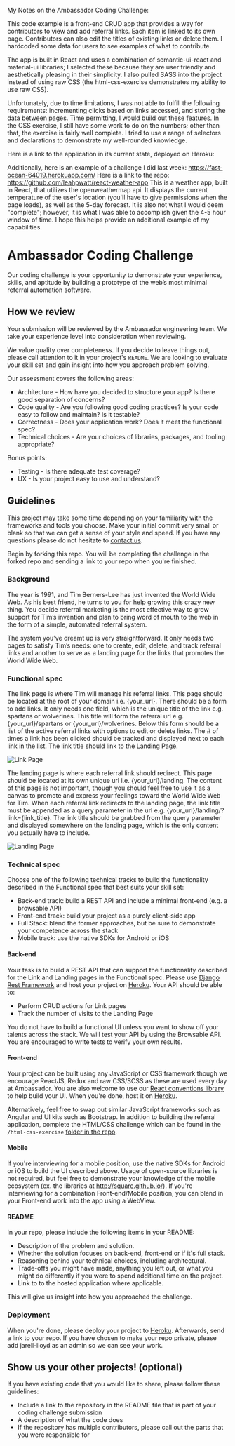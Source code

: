 My Notes on the Ambassador Coding Challenge:

This code example is a front-end CRUD app that provides a way for contributors to view and add referral links. Each item is linked to its own page. Contributors can also edit the titles of existing links or delete them. I hardcoded some data for users to see examples of what to contribute.

The app is built in React and uses a combination of semantic-ui-react and material-ui libraries; I selected these because they are user friendly and aesthetically pleasing in their simplicity. I also pulled SASS into the project instead of using raw CSS (the html-css-exercise demonstrates my ability to use raw CSS).

Unfortunately, due to time limitations, I was not able to fulfill the following requirements: incrementing clicks based on links accessed, and storing the data between pages. Time permitting, I would build out these features. In the CSS exercise, I still have some work to do on the numbers; other than that, the exercise is fairly well complete. I tried to use a range of selectors and declarations to demonstrate my well-rounded knowledge.

Here is a link to the application in its current state, deployed on Heroku: 

Additionally, here is an example of a challenge I did last week: https://fast-ocean-64019.herokuapp.com/
Here is a link to the repo: https://github.com/leahpwatt/react-weather-app
This is a weather app, built in React, that utilizes the openweathermap api. It displays the current temperature of the user's location (you'll have to give permissions when the page loads), as well as the 5-day forecast. It is also not what I would deem "complete"; however, it is what I was able to accomplish given the 4-5 hour window of time. I hope this helps provide an additional example of my capabilities.


# Ambassador Coding Challenge

Our coding challenge is your opportunity to demonstrate your experience, skills, and aptitude by building a prototype of the web’s most minimal referral automation software.

## How we review

Your submission will be reviewed by the Ambassador engineering team. We take your experience level into consideration when reviewing.

We value quality over completeness. If you decide to leave things out, please call attention to it in your project's `README`. We are looking to evaluate your skill set and gain insight into how you approach problem solving.

Our assessment covers the following areas:

-	Architecture - How have you decided to structure your app? Is there good separation of concerns?
-	Code quality - Are you following good coding practices? Is your code easy to follow and maintain? Is it testable?
-	Correctness - Does your application work? Does it meet the functional spec?
-	Technical choices - Are your choices of libraries, packages, and tooling appropriate?

Bonus points:

-	Testing - Is there adequate test coverage?
-	UX - Is your project easy to use and understand?

## Guidelines

This project may take some time depending on your familiarity with the frameworks and tools you choose. Make your initial commit very small or blank so that we can get a sense of your style and speed. If you have any questions please do not hesitate to [contact us](eng-challenge@getambassador.com).

Begin by forking this repo. You will be completing the challenge in the forked repo and sending a link to your repo when you're finished.

### Background

The year is 1991, and Tim Berners-Lee has just invented the World Wide Web. As his best friend, he turns to you for help growing this crazy new thing. You decide referral marketing is the most effective way to grow support for Tim’s invention and plan to bring word of mouth to the web in the form of a simple, automated referral system.

The system you’ve dreamt up is very straightforward. It only needs two pages to satisfy Tim’s needs: one to create, edit, delete, and track referral links and another to serve as a landing page for the links that promotes the World Wide Web.

### Functional spec

The link page is where Tim will manage his referral links. This page should be located at the root of your domain i.e. {your_url}. There should be a form to add links. It only needs one field, which is the unique title of the link e.g. spartans or wolverines. This title will form the referral url e.g. {your_url}/spartans or {your_url}/wolverines. Below this form should be a list of the active referral links with options to edit or delete links. The # of times a link has been clicked should be tracked and displayed next to each link in the list. The link title should link to the Landing Page.

![Link Page](https://lh4.googleusercontent.com/E03q_HNyAyBCgyuiLN_UMkqmygSH4k1n2sZAG5p4EyothDtwXIh81nuXF0--JUsJs3PQaJJV_oIKvVqIPlNSU96Q4zT3N1f6E6Pl0XJk7wdqruNi69RlV7yUd_FhztzJEbZUkA)

The landing page is where each referral link should redirect. This page should be located at its own unique url i.e. {your_url}/landing. The content of this page is not important, though you should feel free to use it as a canvas to promote and express your feelings toward the World Wide Web for Tim. When each referral link redirects to the landing page, the link title must be appended as a query parameter in the url e.g. {your_url}/landing/?link={link_title}. The link title should be grabbed from the query parameter and displayed somewhere on the landing page, which is the only content you actually have to include.

![Landing Page](https://lh3.googleusercontent.com/HFEsNHwWaII66dB_Pa5nm8WZgPOp3F-jSyMxwFAwyO04O7dFlHovFW9hKovR6IbL6eaxCxKlq4iK30r2lVM8-ykjnllC0Ga85MtEenmZ52DnhR3ZhiGRFV_mY44HZClXD8TGIw)

### Technical spec

Choose one of the following technical tracks to build the functionality described in the Functional spec that best suits your skill set:

-	Back-end track: build a REST API and include a minimal front-end (e.g. a browsable API)
-	Front-end track: build your project as a purely client-side app
-	Full Stack: blend the former approaches, but be sure to demonstrate your competence across the stack
-	Mobile track: use the native SDKs for Android or iOS

#### Back-end

Your task is to build a REST API that can support the functionality described for the Link and Landing pages in the Functional spec. Please use [Django Rest Framework](http://www.django-rest-framework.org/) and host your project on [Heroku](https://dashboard.heroku.com). Your API should be able to:

-	Perform CRUD actions for Link pages
-	Track the number of visits to the Landing Page

You do not have to build a functional UI unless you want to show off your talents across the stack. We will test your API by using the Browsable API. You are encouraged to write tests to verify your own results.

#### Front-end

Your project can be built using any JavaScript or CSS framework though we encourage ReactJS, Redux and raw CSS/SCSS as these are used every day at Ambassador. You are also welcome to use our [React conventions library](https://www.google.com/url?q=https://www.npmjs.com/package/react-conventions&sa=D&ust=1481139227208000&usg=AFQjCNGhGao9--iGsEpopQzy4H4xhXkhzw) to help build your UI. When you're done, host it on [Heroku](https://dashboard.heroku.com).

Alternatively, feel free to swap out similar JavaScript frameworks such as Angular and UI kits such as Bootstrap. In addition to building the referral application, complete the HTML/CSS challenge which can be found in the `/html-css-exercise` [folder in the repo](https://github.com/GetAmbassador/coding-challenge/tree/master/html-css-exercise).

#### Mobile

If you're interviewing for a mobile position, use the native SDKs for Android or iOS to build the UI described above. Usage of open-source libraries is not required, but feel free to demonstrate your knowledge of the mobile ecosystem (ex. the libraries at http://square.github.io/). If you're interviewing for a combination Front-end/Mobile position, you can blend in your Front-end work into the app using a WebView.

#### README

In your repo, please include the following items in your README:

-	Description of the problem and solution.
-	Whether the solution focuses on back-end, front-end or if it's full stack.
-	Reasoning behind your technical choices, including architectural.
-	Trade-offs you might have made, anything you left out, or what you might do differently if you were to spend additional time on the project.
-	Link to to the hosted application where applicable.

This will give us insight into how you approached the challenge.

### Deployment

When you're done, please deploy your project to [Heroku](https://dashboard.heroku.com). Afterwards, send a link to your repo. If you have chosen to make your repo private, please add jarell-lloyd as an admin so we can see your work.

## Show us your other projects! (optional)

If you have existing code that you would like to share, please follow these guidelines:

-	Include a link to the repository in the README file that is part of your coding challenge submission
-	A description of what the code does
-	If the repository has multiple contributors, please call out the parts that you were responsible for
